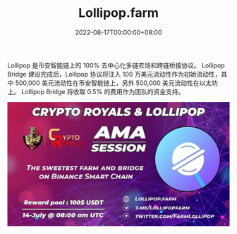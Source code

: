 ﻿---
title: "Lollipop.farm"
description: "Lollipop 是币安智能链上的 100% 去中心化多链农场和跨链桥接协议."
date: 2022-08-17T00:00:00+08:00
lastmod: 2022-08-17T00:00:00+08:00
draft: false
authors: ["boogArno"]
featuredImage: "lollipop-farm.png"
tags: ["DeFi","Lollipop.farm"]
categories: ["nfts"]
nfts: ["DeFi"]
blockchain: "BSC"
website: "https://www.lollipop.farm/"
twitter: "https://twitter.com/FarmLollipop"
discord: ""
telegram: "https://t.me/LollipopfarmOfficial"
github: ""
youtube: ""
twitch: ""
facebook: ""
instagram: ""
reddit: ""
medium: ""
steam: ""
gitbook: ""
googleplay: ""
appstore: ""
status: "Live"
weight: 
lightgallery: true
toc: true
pinned: false
recommend: false
recommend1: false
---
Lollipop 是币安智能链上的 100% 去中心化多链农场和跨链桥接协议。 Lollipop Bridge 建设完成后，Lollipop 协议将注入 100 万美元流动性作为初始流动性，其中 500,000 美元流动性在币安智能链上，另外 500,000 美元流动性在以太坊上。 Lollipop Bridge 将收取 0.5% 的费用作为团队的资金支持。

![1_4ecR3mtGCm_uYqE9X8WMyw](1_4ecR3mtGCm_uYqE9X8WMyw.jpeg)